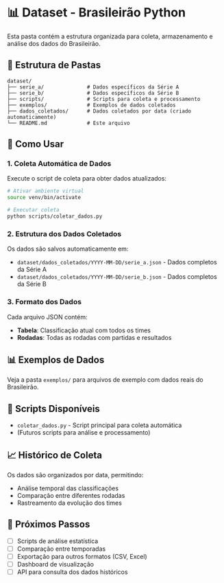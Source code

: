# 📊 Dataset - Brasileirão Python

Esta pasta contém a estrutura organizada para coleta, armazenamento e análise dos dados do Brasileirão.

## 📁 Estrutura de Pastas

```
dataset/
├── serie_a/              # Dados específicos da Série A
├── serie_b/              # Dados específicos da Série B
├── scripts/              # Scripts para coleta e processamento
├── exemplos/             # Exemplos de dados coletados
├── dados_coletados/      # Dados coletados por data (criado automaticamente)
└── README.md             # Este arquivo
```

## 🚀 Como Usar

### 1. Coleta Automática de Dados

Execute o script de coleta para obter dados atualizados:

```bash
# Ativar ambiente virtual
source venv/bin/activate

# Executar coleta
python scripts/coletar_dados.py
```

### 2. Estrutura dos Dados Coletados

Os dados são salvos automaticamente em:
- `dataset/dados_coletados/YYYY-MM-DD/serie_a.json` - Dados completos da Série A
- `dataset/dados_coletados/YYYY-MM-DD/serie_b.json` - Dados completos da Série B

### 3. Formato dos Dados

Cada arquivo JSON contém:
- **Tabela**: Classificação atual com todos os times
- **Rodadas**: Todas as rodadas com partidas e resultados

## 📊 Exemplos de Dados

Veja a pasta `exemplos/` para arquivos de exemplo com dados reais do Brasileirão.

## 🔧 Scripts Disponíveis

- `coletar_dados.py` - Script principal para coleta automática
- (Futuros scripts para análise e processamento)

## 📈 Histórico de Coleta

Os dados são organizados por data, permitindo:
- Análise temporal das classificações
- Comparação entre diferentes rodadas
- Rastreamento da evolução dos times

## 🎯 Próximos Passos

- [ ] Scripts de análise estatística
- [ ] Comparação entre temporadas
- [ ] Exportação para outros formatos (CSV, Excel)
- [ ] Dashboard de visualização
- [ ] API para consulta dos dados históricos
